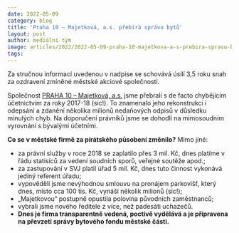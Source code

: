 ```yaml
---
date: 2022-05-09
category: blog
title: 'Praha 10 – Majetková, a.s. přebírá správu bytů'
layout: post
author: mediální tým
image: articles/2022/2022-05-09-praha-10-majetkova-a-s-prebira-spravu-bytu.gif
tags:
---
```


Za stručnou informací uvedenou v nadpise se schovává úsilí 3,5 roku snah za ozdravení zmíněné městské akciové společnosti.

Společnost [PRAHA 10 – Majetková, a.s.](https://www.majetkova.cz/)  jsme přebrali s de facto chybějícím účetnictvím za roky 2017-18 (sic!). To znamenalo jeho rekonstrukci i odepsání a zdanění několika milionů nedaňových odpisů v důsledku minulých chyb. Na doporučení právníků jsme se dohodli na mimosoudním vyrovnání s bývalými účetními.

**Co se v městské firmě za pirátského působení změnilo?**  Mimo jiné:

-   za právní služby v roce 2018 se zaplatilo přes 3 mil. Kč, dnes platíme v řádu statisíců za vedení soudních sporů, veřejné soutěže apod.;
-   za zastupování v SVJ platil úřad 5 mil. Kč, dnes tuto činnost vykonává jediný referent úřadu;
-   vypověděli jsme nevýhodnou smlouvu na pronájem parkovišť, který dnes, místo cca 100 tis. Kč, vynáší několik milionů (sic!);
-   „Majetkovou“ postupně opustila polovina původních zaměstnanců;
-   vybrali jsme nového ředitele z více, než padesáti uchazečů.
-   **Dnes je firma transparentně vedená, poctivě vydělává a je připravena na převzetí správy bytového fondu městské části.**
